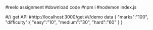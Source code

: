 #reelo assignment
#download code
#npm i
#nodemon index.js

#// get API
#http://localhost:3000/get
#//demo data
{
    "marks":"100",
    "difficulty":{
        "easy":"10",
        "medium":"30",
        "hard":"60"
    }
}
